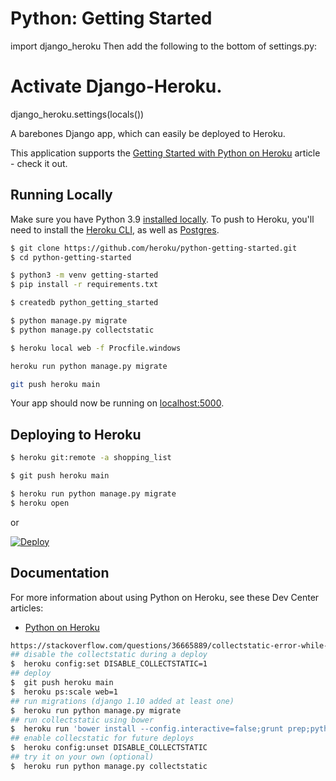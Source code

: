 # Python: Getting Started
import django_heroku
Then add the following to the bottom of settings.py:

# Activate Django-Heroku.
django_heroku.settings(locals())

A barebones Django app, which can easily be deployed to Heroku.

This application supports the [Getting Started with Python on Heroku](https://devcenter.heroku.com/articles/getting-started-with-python) article - check it out.

## Running Locally

Make sure you have Python 3.9 [installed locally](https://docs.python-guide.org/starting/installation/). To push to Heroku, you'll need to install the [Heroku CLI](https://devcenter.heroku.com/articles/heroku-cli), as well as [Postgres](https://devcenter.heroku.com/articles/heroku-postgresql#local-setup).

```sh
$ git clone https://github.com/heroku/python-getting-started.git
$ cd python-getting-started

$ python3 -m venv getting-started
$ pip install -r requirements.txt

$ createdb python_getting_started

$ python manage.py migrate
$ python manage.py collectstatic

$ heroku local web -f Procfile.windows

heroku run python manage.py migrate

git push heroku main


```

Your app should now be running on [localhost:5000](http://localhost:5000/).

## Deploying to Heroku

```sh
$ heroku git:remote -a shopping_list

$ git push heroku main

$ heroku run python manage.py migrate
$ heroku open
```
or

[![Deploy](https://www.herokucdn.com/deploy/button.svg)](https://heroku.com/deploy)

## Documentation

For more information about using Python on Heroku, see these Dev Center articles:

- [Python on Heroku](https://devcenter.heroku.com/categories/python)

```sh
https://stackoverflow.com/questions/36665889/collectstatic-error-while-deploying-django-app-to-heroku
## disable the collectstatic during a deploy
$  heroku config:set DISABLE_COLLECTSTATIC=1
## deploy
$  git push heroku main
$  heroku ps:scale web=1
## run migrations (django 1.10 added at least one)
$  heroku run python manage.py migrate
## run collectstatic using bower
$  heroku run 'bower install --config.interactive=false;grunt prep;python manage.py collectstatic --noinput'
## enable collecstatic for future deploys
$  heroku config:unset DISABLE_COLLECTSTATIC
## try it on your own (optional)
$  heroku run python manage.py collectstatic
```